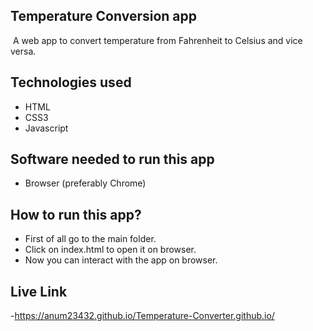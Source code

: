 ## Temperature Conversion app
​
A web app to convert temperature from Fahrenheit to Celsius and vice versa.
​
## Technologies used
- HTML
- CSS3
- Javascript
​
## Software needed to run this app
- Browser (preferably Chrome)
​
## How to run this app?
- First of all go to the main folder.
- Click on index.html to open it on browser.
- Now you can interact with the app on browser.

## Live Link
-https://anum23432.github.io/Temperature-Converter.github.io/
